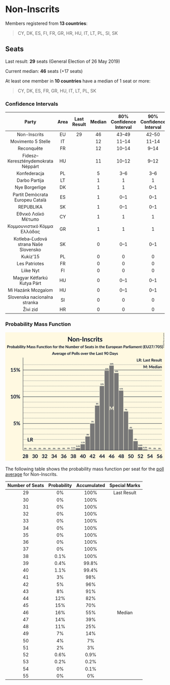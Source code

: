 # Non-Inscrits

Members registered from **13 countries**:

> CY, DK, ES, FI, FR, GR, HR, HU, IT, LT, PL, SI, SK

## Seats

Last result: **29** seats (General Election of 26 May 2019)

Current median: **46** seats (+17 seats)

At least one member in **10 countries** have a median of 1 seat or more:

> CY, DK, ES, FR, GR, HU, IT, LT, PL, SK

### Confidence Intervals

| Party | Area | Last Result | Median | 80% Confidence Interval | 90% Confidence Interval | 95% Confidence Interval | 99% Confidence Interval |
|:-----:|:----:|:-----------:|:------:|:-----------------------:|:-----------------------:|:-----------------------:|:-----------------------:|
| Non-Inscrits | EU | 29 | 46 | 43–49 | 42–50 | 41–51 | 39–52 |
| Movimento 5 Stelle | IT | | 12 | 11–14 | 11–14 | 10–15 | 10–16 |
| Reconquête | FR | | 12 | 10–14 | 9–14 | 9–14 | 9–14 |
| Fidesz–Kereszténydemokrata Néppárt | HU | | 11 | 10–12 | 9–12 | 9–12 | 9–12 |
| Konfederacja | PL | | 5 | 3–6 | 3–6 | 3–7 | 2–7 |
| Darbo Partija | LT | | 1 | 1 | 1 | 1 | 1 |
| Nye Borgerlige | DK | | 1 | 1 | 0–1 | 0–2 | 0–2 |
| Partit Demòcrata Europeu Català | ES | | 1 | 0–1 | 0–1 | 0–2 | 0–2 |
| REPUBLIKA | SK | | 1 | 0–1 | 0–1 | 0–1 | 0–1 |
| Εθνικό Λαϊκό Μέτωπο | CY | | 1 | 1 | 1 | 1 | 1 |
| Κομμουνιστικό Κόμμα Ελλάδας | GR | | 1 | 1 | 1 | 1 | 1 |
| Kotleba–Ľudová strana Naše Slovensko | SK | | 0 | 0–1 | 0–1 | 0–1 | 0–1 |
| Kukiz’15 | PL | | 0 | 0 | 0 | 0 | 0–3 |
| Les Patriotes | FR | | 0 | 0 | 0 | 0 | 0 |
| Liike Nyt | FI | | 0 | 0 | 0 | 0 | 0 |
| Magyar Kétfarkú Kutya Párt | HU | | 0 | 0–1 | 0–1 | 0–1 | 0–1 |
| Mi Hazánk Mozgalom | HU | | 0 | 0–1 | 0–1 | 0–1 | 0–1 |
| Slovenska nacionalna stranka | SI | | 0 | 0 | 0 | 0 | 0 |
| Živi zid | HR | | 0 | 0 | 0 | 0 | 0 |

### Probability Mass Function

![Graph with seats probability mass function not yet produced](average-2022-01-31-seats-pmf-non-inscrits.png "Seats Probability Mass Function")

The following table shows the probability mass function per seat for the [poll average](average-2022-01-31.html) for Non-Inscrits.

| Number of Seats | Probability | Accumulated | Special Marks |
|:---------------:|:-----------:|:-----------:|:-------------:|
| 29 | 0% | 100% | Last Result |
| 30 | 0% | 100% |  |
| 31 | 0% | 100% |  |
| 32 | 0% | 100% |  |
| 33 | 0% | 100% |  |
| 34 | 0% | 100% |  |
| 35 | 0% | 100% |  |
| 36 | 0% | 100% |  |
| 37 | 0% | 100% |  |
| 38 | 0.1% | 100% |  |
| 39 | 0.4% | 99.8% |  |
| 40 | 1.1% | 99.4% |  |
| 41 | 3% | 98% |  |
| 42 | 5% | 96% |  |
| 43 | 8% | 91% |  |
| 44 | 12% | 82% |  |
| 45 | 15% | 70% |  |
| 46 | 16% | 55% | Median |
| 47 | 14% | 39% |  |
| 48 | 11% | 25% |  |
| 49 | 7% | 14% |  |
| 50 | 4% | 7% |  |
| 51 | 2% | 3% |  |
| 52 | 0.6% | 0.9% |  |
| 53 | 0.2% | 0.2% |  |
| 54 | 0% | 0.1% |  |
| 55 | 0% | 0% |  |


